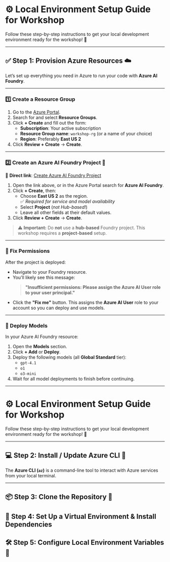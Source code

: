 # ⚙️ Local Environment Setup Guide for Workshop

Follow these step-by-step instructions to get your local development environment ready for the workshop! 🚀

---

## ✅ Step 1: Provision Azure Resources ☁️

Let’s set up everything you need in Azure to run your code with **Azure AI Foundry**.

---

### 1️⃣ Create a Resource Group

1. Go to the [Azure Portal](https://portal.azure.com).
2. Search for and select **Resource Groups**.
3. Click **+ Create** and fill out the form:
   - **Subscription**: Your active subscription
   - **Resource Group name**: `workshop-rg` (or a name of your choice)
   - **Region**: Preferably **East US 2**
4. Click **Review + Create** → **Create**.

---

### 2️⃣ Create an Azure AI Foundry Project 🧠

🔗 **Direct link**: [Create Azure AI Foundry Project](https://portal.azure.com/#create/Microsoft.CognitiveServicesAIFoundry)

1. Open the link above, or in the Azure Portal search for **Azure AI Foundry**.
2. Click **+ Create**, then:
   - Choose **East US 2** as the region.  
     ✅ *Required for service and model availability*
   - Select **Project** (*not Hub-based!*)
   - Leave all other fields at their default values.
3. Click **Review + Create** → **Create**.

> ⚠️ **Important:** Do **not** use a **hub-based** Foundry project. This workshop requires a **project-based** setup.

---

### 🔐 Fix Permissions

After the project is deployed:

- Navigate to your Foundry resource.
- You’ll likely see this message:
  > **"Insufficient permissions: Please assign the Azure AI User role to your user principal."**
- Click the **"Fix me"** button. This assigns the **Azure AI User** role to your account so you can deploy and use models.

---

### 🤖 Deploy Models

In your Azure AI Foundry resource:

1. Open the **Models** section.
2. Click **+ Add** or **Deploy**.
3. Deploy the following models (all **Global Standard** tier):
   - `gpt-4.1`
   - `o1`
   - `o3-mini`
4. Wait for all model deployments to finish before continuing.

---

# ⚙️ Local Environment Setup Guide for Workshop

Follow these step-by-step instructions to get your local development environment ready for the workshop! 🚀

---

## 💻 Step 2: Install / Update Azure CLI 🔧

The **Azure CLI (`az`)** is a command-line tool to interact with Azure services from your local terminal.

---

## 📦 Step 3: Clone the Repository 🔁

## 🐍 Step 4: Set Up a Virtual Environment & Install Dependencies

## 🛠️ Step 5: Configure Local Environment Variables 📁

